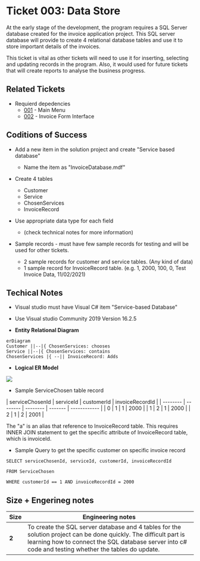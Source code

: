 Ticket 003: Data Store
=======================

At the early stage of the development, the program requires a SQL Server database created for the invoice application project. This SQL server database will provide to create 4 relational database tables and use it to store important details of the invoices. 

This ticket is vital as other tickets will need to use it for inserting, selecting and updating records in the program. Also, it would used for future tickets that will create reports to analyse the business progress. 

Related Tickets
---------------
* Requierd depedencies
    * [001](./001.md) - Main Menu
    * [002](./002.md) - Invoice Form Interface


Coditions of Success
--------------------
*  Add a new item in the solution project and create "Service based database"
    *  Name the item as "InvoiceDatabase.mdf"
*  Create 4 tables
    * Customer
    * Service
    * ChosenServices
    * InvoiceRecord

* Use appropriate data type for each field 
    * (check technical notes for more information)
    
* Sample records - must have few sample records for testing and will be used for other tickets.
    * 2 sample records for customer and service tables. (Any kind of data)
    * 1 sample record for InvoiceRecord table. 
        (e.g. 1, 2000, 100, 0, Test Invoice Data, 11/02/2021)

Techical Notes
--------------
* Visual studio must have Visual C# item "Service-based Database"
* Use Visual studio Community 2019 Version 16.2.5

* **Entity Relational Diagram**
```mermaid
erDiagram
Customer ||--|{ ChosenServices: chooses
Service ||--|{ ChosenServices: contains
ChosenServices |{ --|| InvoiceRecord: Adds
```


* **Logical ER Model**

![](https://i.imgur.com/mA0fGpQ.png)





* Sample ServiceChosen table record


| serviceChosenId | serviceId | customerId | invoiceRecordId |
| -------- | -------- | -------- | ------- | ------------ |
|     0     | 1     | 1     |     2000   |
|     1     | 2     | 1     |     2000   |
|     2     | 1     | 2     |     2001   |

The "a" is an alias that reference to InvoiceRecord table. This requires INNER JOIN statement to get the specific attribute of InvoiceRecord table, which is invoiceId. 

* Sample Query to get the specific customer on specific invoice record
```sql=
SELECT serviceChosenId, serviceId, customerId, invoiceRecordId

FROM ServiceChosen

WHERE customerId == 1 AND invoiceRecordId = 2000
```


Size + Engerineg notes
----------------------
| Size | Engineering notes | 
| -------- | -------- |
| **2**    | To create the SQL server database and 4 tables for the solution project can be done quickly. The difficult part is learning how to connect the SQL database server into c# code and testing whether the tables do update. | 
